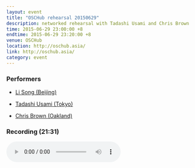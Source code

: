 ```yaml
---
layout: event
title: "OSCHub rehearsal 20150629"
description: networked rehearsal with Tadashi Usami and Chris Brown
time: 2015-06-29 23:00:00 +8
endtime: 2015-06-29 23:20:00 +8
venue: OSCHub
location: http://oschub.asia/
link: http://oschub.asia/
category: event
---
```



### Performers

* [Li Song (Beijing)](http://notimportant.org)

* [Tadashi Usami (Tokyo)](http://oschub.asia/weblog/)

* [Chris Brown (Oakland)](http://www.cbmuse.com/)

### Recording (21:31)

<audio src="{{site.cdn_path}}oschub-20150629.m4a" controls="">
</audio>
